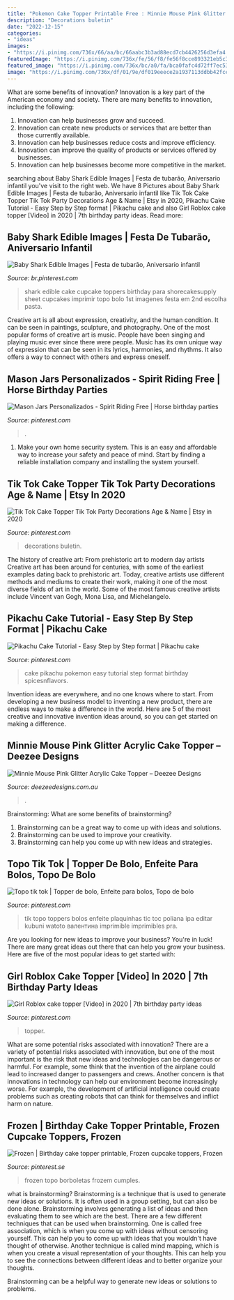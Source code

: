 ```yaml
---
title: "Pokemon Cake Topper Printable Free : Minnie Mouse Pink Glitter Acrylic Cake Topper – Deezee Designs"
description: "Decorations buletin"
date: "2022-12-15"
categories:
- "ideas"
images:
- "https://i.pinimg.com/736x/66/aa/bc/66aabc3b3ad88ecd7cb4426256d3efa4.jpg"
featuredImage: "https://i.pinimg.com/736x/fe/56/f8/fe56f8cce893321eb5c3beab6b7aa311.jpg"
featured_image: "https://i.pinimg.com/736x/bc/a0/fa/bca0fafc4d72ff7ec532216ff81718ac.jpg"
image: "https://i.pinimg.com/736x/df/01/9e/df019eeece2a1937113ddbb42fce2bb1.jpg"
---
```



What are some benefits of innovation?
Innovation is a key part of the American economy and society. There are many benefits to innovation, including the following: 
1. Innovation can help businesses grow and succeed. 
2. Innovation can create new products or services that are better than those currently available. 
3. Innovation can help businesses reduce costs and improve efficiency. 
4. Innovation can improve the quality of products or services offered by businesses. 
5. Innovation can help businesses become more competitive in the market.

	

		
searching about Baby Shark Edible Images | Festa de tubarão, Aniversario infantil you've visit to the right web. We have 8 Pictures about Baby Shark Edible Images | Festa de tubarão, Aniversario infantil like Tik Tok Cake Topper Tik Tok Party Decorations Age &amp; Name | Etsy in 2020, Pikachu Cake Tutorial - Easy Step by Step format | Pikachu cake and also Girl Roblox cake topper [Video] in 2020 | 7th birthday party ideas. Read more:
		
    
## Baby Shark Edible Images | Festa De Tubarão, Aniversario Infantil

<img loading=lazy src="https://i.pinimg.com/736x/df/01/9e/df019eeece2a1937113ddbb42fce2bb1.jpg" onerror="this.onerror=null;this.src='https://tse2.mm.bing.net/th?id=OIP.pblTVkVQGblMiLl-RptanQHaJq&amp;pid=15.1';" alt="Baby Shark Edible Images | Festa de tubarão, Aniversario infantil">

_Source: br.pinterest.com_

>shark edible cake cupcake toppers birthday para shorecakesupply sheet cupcakes imprimir topo bolo 1st imagenes festa em 2nd escolha pasta. 

	

Creative art is all about expression, creativity, and the human condition. It can be seen in paintings, sculpture, and photography. One of the most popular forms of creative art is music. People have been singing and playing music ever since there were people. Music has its own unique way of expression that can be seen in its lyrics, harmonies, and rhythms. It also offers a way to connect with others and express oneself.

    
## Mason Jars Personalizados - Spirit Riding Free | Horse Birthday Parties

<img loading=lazy src="https://i.pinimg.com/736x/fe/56/f8/fe56f8cce893321eb5c3beab6b7aa311.jpg" onerror="this.onerror=null;this.src='https://tse1.mm.bing.net/th?id=OIP.tJR2vLMlnYY5ehHCDzLfCwHaFj&amp;pid=15.1';" alt="Mason Jars Personalizados - Spirit Riding Free | Horse birthday parties">

_Source: pinterest.com_

>. 

	

1. Make your own home security system. This is an easy and affordable way to increase your safety and peace of mind. Start by finding a reliable installation company and installing the system yourself.

    
## Tik Tok Cake Topper Tik Tok Party Decorations Age &amp; Name | Etsy In 2020

<img loading=lazy src="https://i.pinimg.com/736x/bc/a0/fa/bca0fafc4d72ff7ec532216ff81718ac.jpg" onerror="this.onerror=null;this.src='https://tse3.mm.bing.net/th?id=OIP.GlToboF1t9Sd7uIa4HzSkAHaL-&amp;pid=15.1';" alt="Tik Tok Cake Topper Tik Tok Party Decorations Age &amp; Name | Etsy in 2020">

_Source: pinterest.com_

>decorations buletin. 

	

The history of creative art: From prehistoric art to modern day artists
Creative art has been around for centuries, with some of the earliest examples dating back to prehistoric art. Today, creative artists use different methods and mediums to create their work, making it one of the most diverse fields of art in the world. Some of the most famous creative artists include Vincent van Gogh, Mona Lisa, and Michelangelo.

    
## Pikachu Cake Tutorial - Easy Step By Step Format | Pikachu Cake

<img loading=lazy src="https://i.pinimg.com/736x/f9/83/03/f9830339bd73eb3b7d3366630316104d.jpg" onerror="this.onerror=null;this.src='https://tse4.mm.bing.net/th?id=OIP.b4jvexHoo-lezPhSldMDgAHaLH&amp;pid=15.1';" alt="Pikachu Cake Tutorial - Easy Step by Step format | Pikachu cake">

_Source: pinterest.com_

>cake pikachu pokemon easy tutorial step format birthday spicesnflavors. 

	

Invention ideas are everywhere, and no one knows where to start. From developing a new business model to inventing a new product, there are endless ways to make a difference in the world. Here are 5 of the most creative and innovative invention ideas around, so you can get started on making a difference.

    
## Minnie Mouse Pink Glitter Acrylic Cake Topper – Deezee Designs

<img loading=lazy src="https://cdn.shopify.com/s/files/1/0885/6058/products/SC-PMOUSEHB_Minnie_Mouse_2_2000x2000.jpg?v=1560646558" onerror="this.onerror=null;this.src='https://tse2.mm.bing.net/th?id=OIP.-evSAT4NlshLWD-U6a-nFQHaHa&amp;pid=15.1';" alt="Minnie Mouse Pink Glitter Acrylic Cake Topper – Deezee Designs">

_Source: deezeedesigns.com.au_

>. 

	

Brainstorming: What are some benefits of brainstorming?
1. Brainstorming can be a great way to come up with ideas and solutions.
2. Brainstorming can be used to improve your creativity.
3. Brainstorming can help you come up with new ideas and strategies.

    
## Topo Tik Tok | Topper De Bolo, Enfeite Para Bolos, Topo De Bolo

<img loading=lazy src="https://i.pinimg.com/736x/a3/96/ae/a396ae6237e6bd63829ad9c2f3f5140f.jpg" onerror="this.onerror=null;this.src='https://tse4.mm.bing.net/th?id=OIP.VY6uUBdPUc691oBzN0RCxwHaKf&amp;pid=15.1';" alt="Topo tik tok | Topper de bolo, Enfeite para bolos, Topo de bolo">

_Source: pinterest.com_

>tik topo toppers bolos enfeite plaquinhas tic toc poliana іра editar kubuni watoto валентина imprimible imprimibles pra. 

	

Are you looking for new ideas to improve your business? You're in luck! There are many great ideas out there that can help you grow your business. Here are five of the most popular ideas to get started with:

    
## Girl Roblox Cake Topper [Video] In 2020 | 7th Birthday Party Ideas

<img loading=lazy src="https://i.pinimg.com/736x/66/aa/bc/66aabc3b3ad88ecd7cb4426256d3efa4.jpg" onerror="this.onerror=null;this.src='https://tse1.mm.bing.net/th?id=OIP.rCMSC68c2UNH3dylqpodOwHaNK&amp;pid=15.1';" alt="Girl Roblox cake topper [Video] in 2020 | 7th birthday party ideas">

_Source: pinterest.com_

>topper. 

	

What are some potential risks associated with innovation?
There are a variety of potential risks associated with innovation, but one of the most important is the risk that new ideas and technologies can be dangerous or harmful. For example, some think that the invention of the airplane could lead to increased danger to passengers and crews. Another concern is that innovations in technology can help our environment become increasingly worse. For example, the development of artificial intelligence could create problems such as creating robots that can think for themselves and inflict harm on nature.

    
## Frozen | Birthday Cake Topper Printable, Frozen Cupcake Toppers, Frozen

<img loading=lazy src="https://i.pinimg.com/736x/7d/1f/43/7d1f43ad740921fb52cf30f96f472fc8.jpg" onerror="this.onerror=null;this.src='https://tse3.mm.bing.net/th?id=OIP.sWSJZNizLzN9VyNw6mYYowHaJ_&amp;pid=15.1';" alt="Frozen | Birthday cake topper printable, Frozen cupcake toppers, Frozen">

_Source: pinterest.se_

>frozen topo borboletas frozem cumples. 

	

what is brainstorming?
Brainstorming is a technique that is used to generate new ideas or solutions. It is often used in a group setting, but can also be done alone. Brainstorming involves generating a list of ideas and then evaluating them to see which are the best.
There are a few different techniques that can be used when brainstorming. One is called free association, which is when you come up with ideas without censoring yourself. This can help you to come up with ideas that you wouldn't have thought of otherwise. Another technique is called mind mapping, which is when you create a visual representation of your thoughts. This can help you to see the connections between different ideas and to better organize your thoughts.

Brainstorming can be a helpful way to generate new ideas or solutions to problems.

